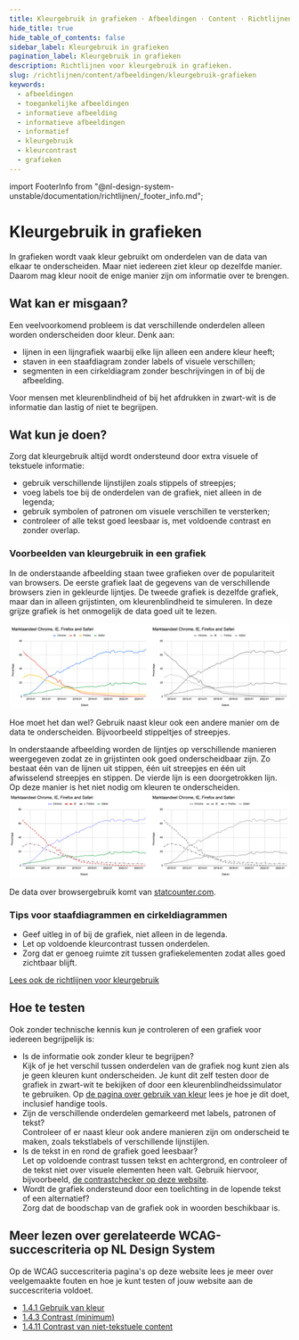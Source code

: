 ```yaml
---
title: Kleurgebruik in grafieken · Afbeeldingen · Content · Richtlijnen
hide_title: true
hide_table_of_contents: false
sidebar_label: Kleurgebruik in grafieken
pagination_label: Kleurgebruik in grafieken
description: Richtlijnen voor kleurgebruik in grafieken.
slug: /richtlijnen/content/afbeeldingen/kleurgebruik-grafieken
keywords:
  - afbeeldingen
  - toegankelijke afbeeldingen
  - informatieve afbeelding
  - informatieve afbeeldingen
  - informatief
  - kleurgebruik
  - kleurcontrast
  - grafieken
---
```


<!-- @license CC0-1.0 -->

import FooterInfo from "@nl-design-system-unstable/documentation/richtlijnen/\_footer_info.md";

# Kleurgebruik in grafieken

In grafieken wordt vaak kleur gebruikt om onderdelen van de data van elkaar te onderscheiden. Maar niet iedereen ziet kleur op dezelfde manier. Daarom mag kleur nooit de enige manier zijn om informatie over te brengen.

## Wat kan er misgaan?

Een veelvoorkomend probleem is dat verschillende onderdelen alleen worden onderscheiden door kleur. Denk aan:

- lijnen in een lijngrafiek waarbij elke lijn alleen een andere kleur heeft;
- staven in een staafdiagram zonder labels of visuele verschillen;
- segmenten in een cirkeldiagram zonder beschrijvingen in of bij de afbeelding.

Voor mensen met kleurenblindheid of bij het afdrukken in zwart-wit is de informatie dan lastig of niet te begrijpen.

## Wat kun je doen?

Zorg dat kleurgebruik altijd wordt ondersteund door extra visuele of tekstuele informatie:

- gebruik verschillende lijnstijlen zoals stippels of streepjes;
- voeg labels toe bij de onderdelen van de grafiek, niet alleen in de legenda;
- gebruik symbolen of patronen om visuele verschillen te versterken;
- controleer of alle tekst goed leesbaar is, met voldoende contrast en zonder overlap.

### Voorbeelden van kleurgebruik in een grafiek

In de onderstaande afbeelding staan twee grafieken over de populariteit van browsers. De eerste grafiek laat de gegevens van de verschillende browsers zien in gekleurde lijntjes. De tweede grafiek is dezelfde grafiek, maar dan in alleen grijstinten, om kleurenblindheid te simuleren. In deze grijze grafiek is het onmogelijk de data goed uit te lezen.

![Twee verschillende weergaven van een grafiek over de populariteit van verschillende webbrowsers, een met gekleurde lijntjes en daarnaast dezelfde grafiek in grijstinten.](https://raw.githubusercontent.com/nl-design-system/documentatie/assets/wcag-1-4-1-grafiek-fout.png)

Hoe moet het dan wel? Gebruik naast kleur ook een andere manier om de data te onderscheiden. Bijvoorbeeld stippeltjes of streepjes.

In onderstaande afbeelding worden de lijntjes op verschillende manieren weergegeven zodat ze in grijstinten ook goed onderscheidbaar zijn. Zo bestaat één van de lijnen uit stippen, één uit streepjes en één uit afwisselend streepjes en stippen. De vierde lijn is een doorgetrokken lijn. Op deze manier is het niet nodig om kleuren te onderscheiden.
![Twee verschillende weergaven van een grafiek over de populariteit van verschillende webbrowsers, een met gekleurde maar verschillend gestreepte lijntjes en daarnaast dezelfde grafiek in grijstinten.](https://raw.githubusercontent.com/nl-design-system/documentatie/assets/wcag-1-4-1-grafiek-goed.png)

De data over browsergebruik komt van [statcounter.com](https://gs.statcounter.com/browser-market-share#monthly-200901-202412).

### Tips voor staafdiagrammen en cirkeldiagrammen

- Geef uitleg in of bij de grafiek, niet alleen in de legenda.
- Let op voldoende kleurcontrast tussen onderdelen.
- Zorg dat er genoeg ruimte zit tussen grafiekelementen zodat alles goed zichtbaar blijft.

[Lees ook de richtlijnen voor kleurgebruik](/richtlijnen/content/tekstopmaak/kleurgebruik/)

## Hoe te testen

Ook zonder technische kennis kun je controleren of een grafiek voor iedereen begrijpelijk is:

- Is de informatie ook zonder kleur te begrijpen?  
  Kijk of je het verschil tussen onderdelen van de grafiek nog kunt zien als je geen kleuren kunt onderscheiden. Je kunt dit zelf testen door de grafiek in zwart-wit te bekijken of door een kleurenblindheidssimulator te gebruiken. Op [de pagina over gebruik van kleur](/wcag/1.4.1#hoe-te-testen) lees je hoe je dit doet, inclusief handige tools.
- Zijn de verschillende onderdelen gemarkeerd met labels, patronen of tekst?  
  Controleer of er naast kleur ook andere manieren zijn om onderscheid te maken, zoals tekstlabels of verschillende lijnstijlen.
- Is de tekst in en rond de grafiek goed leesbaar?  
  Let op voldoende contrast tussen tekst en achtergrond, en controleer of de tekst niet over visuele elementen heen valt. Gebruik hiervoor, bijvoorbeeld, [de contrastchecker op deze website](/contrast).
- Wordt de grafiek ondersteund door een toelichting in de lopende tekst of een alternatief?  
  Zorg dat de boodschap van de grafiek ook in woorden beschikbaar is.

## Meer lezen over gerelateerde WCAG-succescriteria op NL Design System

Op de WCAG succescriteria pagina's op deze website lees je meer over veelgemaakte fouten en hoe je kunt testen of jouw website aan de succescriteria voldoet.

- [1.4.1 Gebruik van kleur](/wcag/1.4.1)
- [1.4.3 Contrast (minimum)](/wcag/1.4.3)
- [1.4.11 Contrast van niet-tekstuele content](/wcag/1.4.11)

<FooterInfo />
